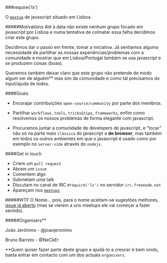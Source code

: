 ###require('lx')

O [`meetup`](http://www.meetup.com/require-lx/) de javascript situado em Lisboa.


#####Motivations
Até à data não existe nenhum grupo focado em javascript por Lisboa e numa tentativa de colmatar essa falha decidimos criar este grupo.

Decidimos dar o passo em frente, tomar a iniciativa. Já sentiamos alguma necessidade de partilhar as nossas experiências/problemas com a comunidade e mostrar que em Lisboa/Portugal também se usa javascript e se produzem coisas (boas).

Queremos também deixar claro que este grupo não pretende de modo algum ser de alguém** mas sim da comunidade e como tal precisamos do input/ajuda de todos.


####Goals
* Encorajar contribuições `open-source/community`  por parte dos membros.

* Partilhar `workflows`, `tools`, `tricks&tips`, `frameworks`, enfim como resolvemos os nossos problemas de forma elegante com javascript.

* Procuramos juntar a comunidade de developers de javascript, e "tocar" não só na parte mais `clássica` do javascript a **do browser**, mas também em todos os outros ambientes em que o javascript é usado como por exemplo no `server-side` através do `nodejs`.

####Get in touch
* Criem um `pull request`
* Abram um `issue`
* Comentem algo
* Submetam uma talk
* Discutam no canal de IRC `#require('lx')` no servidor `irc.freenode.net`
* Apareçam nos [`meetups`](http://www.meetup.com/require-lx/)




#####WTF
O Nome… pois, para o nome aceitam-se sugestões melhores, [issue já aberto](https://github.com/JavascriptLisboa/group/issues/1) (mas se vierem a uns meetups ele vai começar a fazer sentido).



#####Organisers**

João Jerónimo  - @joaojeronimo

Bruno Barreto  - @NeCkEr


**Quem quiser fazer parte deste grupo e ajudá-lo a crescer é bem vindo, basta entrar em contacto com um dos actuais `organisers`.
